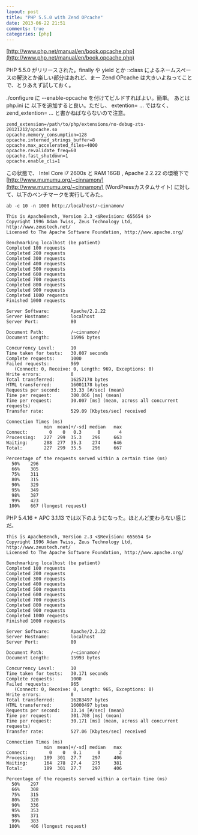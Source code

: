```yaml
---
layout: post
title: "PHP 5.5.0 with Zend OPcache"
date: 2013-06-22 21:51
comments: true
categories: [php]
---
```

[http://www.php.net/manual/en/book.opcache.php](http://www.php.net/manual/en/book.opcache.php)

PHP 5.5.0 がリリースされた。finally や yield とか ::class によるネームスペースの解決とか楽しい部分はあれど、まー Zend OPcache は大きいよねってことで、とりあえず試しておく。

./configure に --enable-opcache を付けてビルドすればよい。簡単。
あとは php.ini に 以下を追加すると良い。ただし、 extention= ... ではなく、zend_extention= ... と書かねばならないので注意。

	zend_extension=/path/to/php/extensions/no-debug-zts-20121212/opcache.so
	opcache.memory_consumption=128
	opcache.interned_strings_buffer=8
	opcache.max_accelerated_files=4000
	opcache.revalidate_freq=60
	opcache.fast_shutdown=1
	opcache.enable_cli=1

この状態で、 Intel Core i7 2600s と RAM 16GB , Apache 2.2.22 の環境下で [http://www.mumumu.org/~cinnamon/](http://www.mumumu.org/~cinnamon/) (WordPressカスタムサイト) に対して、以下のベンチマークを実行してみた。

	ab -c 10 -n 1000 http://localhost/~cinnamon/

	This is ApacheBench, Version 2.3 <$Revision: 655654 $>
	Copyright 1996 Adam Twiss, Zeus Technology Ltd, http://www.zeustech.net/
	Licensed to The Apache Software Foundation, http://www.apache.org/
	
	Benchmarking localhost (be patient)
	Completed 100 requests
	Completed 200 requests
	Completed 300 requests
	Completed 400 requests
	Completed 500 requests
	Completed 600 requests
	Completed 700 requests
	Completed 800 requests
	Completed 900 requests
	Completed 1000 requests
	Finished 1000 requests
	
	Server Software:        Apache/2.2.22
	Server Hostname:        localhost
	Server Port:            80
	
	Document Path:          /~cinnamon/
	Document Length:        15996 bytes
	
	Concurrency Level:      10
	Time taken for tests:   30.007 seconds
	Complete requests:      1000
	Failed requests:        969
	   (Connect: 0, Receive: 0, Length: 969, Exceptions: 0)
	Write errors:           0
	Total transferred:      16257178 bytes
	HTML transferred:       16001178 bytes
	Requests per second:    33.33 [#/sec] (mean)
	Time per request:       300.066 [ms] (mean)
	Time per request:       30.007 [ms] (mean, across all concurrent requests)
	Transfer rate:          529.09 [Kbytes/sec] received
	
	Connection Times (ms)
	              min  mean[+/-sd] median   max
	Connect:        0    0   0.3      0       4
	Processing:   227  299  35.3    296     663
	Waiting:      208  277  35.3    274     646
	Total:        227  299  35.5    296     667
	
	Percentage of the requests served within a certain time (ms)
	  50%    296
	  66%    305
	  75%    311
	  80%    315
	  90%    329
	  95%    349
	  98%    387
	  99%    423
	 100%    667 (longest request)

PHP 5.4.16 + APC 3.1.13 では以下のようになった。ほとんど変わらない感じだ。

	This is ApacheBench, Version 2.3 <$Revision: 655654 $>
	Copyright 1996 Adam Twiss, Zeus Technology Ltd, http://www.zeustech.net/
	Licensed to The Apache Software Foundation, http://www.apache.org/
	
	Benchmarking localhost (be patient)
	Completed 100 requests
	Completed 200 requests
	Completed 300 requests
	Completed 400 requests
	Completed 500 requests
	Completed 600 requests
	Completed 700 requests
	Completed 800 requests
	Completed 900 requests
	Completed 1000 requests
	Finished 1000 requests
	
	Server Software:        Apache/2.2.22
	Server Hostname:        localhost
	Server Port:            80
	
	Document Path:          /~cinnamon/
	Document Length:        15993 bytes
	
	Concurrency Level:      10
	Time taken for tests:   30.171 seconds
	Complete requests:      1000
	Failed requests:        965
	   (Connect: 0, Receive: 0, Length: 965, Exceptions: 0)
	Write errors:           0
	Total transferred:      16283497 bytes
	HTML transferred:       16000497 bytes
	Requests per second:    33.14 [#/sec] (mean)
	Time per request:       301.708 [ms] (mean)
	Time per request:       30.171 [ms] (mean, across all concurrent requests)
	Transfer rate:          527.06 [Kbytes/sec] received
	
	Connection Times (ms)
	              min  mean[+/-sd] median   max
	Connect:        0    0   0.1      0       2
	Processing:   189  301  27.7    297     406
	Waiting:      164  278  27.4    275     381
	Total:        189  301  27.7    297     406
	
	Percentage of the requests served within a certain time (ms)
	  50%    297
	  66%    308
	  75%    315
	  80%    320
	  90%    336
	  95%    353
	  98%    371
	  99%    383
	 100%    406 (longest request)

